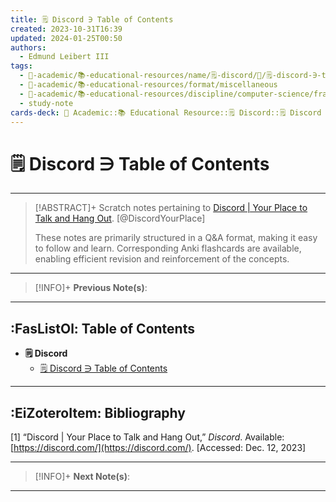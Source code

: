 ```yaml
---
title: 🗒️ Discord ∋ Table of Contents
created: 2023-10-31T16:39
updated: 2024-01-25T00:50
authors:
  - Edmund Leibert III
tags:
  - 🔴-academic/📚-educational-resources/name/🗒️-discord/🔖/🗒️-discord-∋-table-of-contents
  - 🔴-academic/📚-educational-resources/format/miscellaneous
  - 🔴-academic/📚-educational-resources/discipline/computer-science/framework/net
  - study-note
cards-deck: 🔴 Academic::📚 Educational Resource::🗒️ Discord::🗒️ Discord ∋ Table of Contents
---
```


# 🗒️ Discord ∋ Table of Contents

---

> [!ABSTRACT]+ 
> Scratch notes pertaining to [Discord | Your Place to Talk and Hang Out](https://discord.com/). [@DiscordYourPlace]
> 
> These notes are primarily structured in a Q&A format, making it easy to follow and learn. Corresponding Anki flashcards are available, enabling efficient revision and reinforcement of the concepts.

---

> [!INFO]+ 
> **Previous Note(s)**:
> 

---

## :FasListOl: Table of Contents
- **🗒️ Discord**
	- [🗒️ Discord ∋ Table of Contents](the-vault/src/🔴%20Academic/📚%20Educational%20Resources/🗒️%20Discord/🗒️%20Discord%20∋%20Table%20of%20Contents.md)

---

## :EiZoteroItem: Bibliography

\[1\]
“Discord | Your Place to Talk and Hang Out,” _Discord_. Available: [https://discord.com/](https://discord.com/). [Accessed: Dec. 12, 2023]

---

> [!INFO]+
> **Next Note(s)**:
> 

---